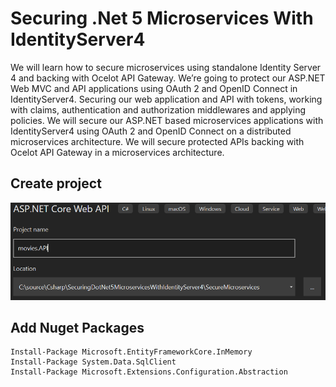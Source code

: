 # Securing .Net 5 Microservices With IdentityServer4

We will learn how to secure microservices using standalone Identity Server 4 and backing with Ocelot API Gateway. We’re going to protect our ASP.NET Web MVC and API applications using OAuth 2 and OpenID Connect in IdentityServer4. Securing our web application and API with tokens, working with claims, authentication and authorization middlewares and applying policies. We will secure our ASP.NET based microservices applications with IdentityServer4 using OAuth 2 and OpenID Connect on a distributed microservices architecture. We will secure protected APIs backing with Ocelot API Gateway in a microservices architecture.


## Create project

<img src="/pictures/movies_api.png" title="create movies.API project"  width="600">


## Add Nuget Packages
```
Install-Package Microsoft.EntityFrameworkCore.InMemory
Install-Package System.Data.SqlClient
Install-Package Microsoft.Extensions.Configuration.Abstraction
```

